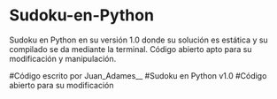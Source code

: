 # Sudoku-en-Python
Sudoku en Python en su versión 1.0 donde su solución es estática y su compilado se da mediante la terminal. Código abierto apto para su modificación y manipulación.

#Código escrito por Juan_Adames__
#Sudoku en Python v1.0
#Código abierto para su modificación

